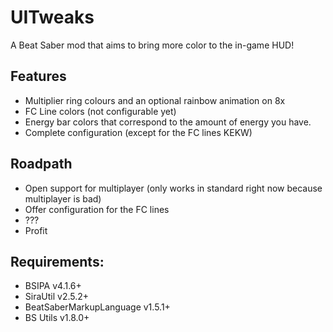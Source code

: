 # UITweaks
A Beat Saber mod that aims to bring more color to the in-game HUD!

## Features
- Multiplier ring colours and an optional rainbow animation on 8x
- FC Line colors (not configurable yet)
- Energy bar colors that correspond to the amount of energy you have.
- Complete configuration (except for the FC lines KEKW)

## Roadpath
- Open support for multiplayer (only works in standard right now because multiplayer is bad)
- Offer configuration for the FC lines
- ???
- Profit

## Requirements:
- BSIPA v4.1.6+
- SiraUtil v2.5.2+
- BeatSaberMarkupLanguage v1.5.1+
- BS Utils v1.8.0+
